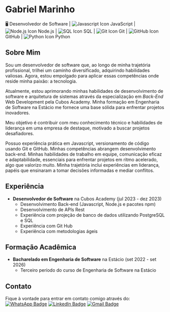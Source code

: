 # Gabriel Marinho

<!-- 
<table>
  <tr>
    <td>
      <img align="center" src="https://github-readme-stats.vercel.app/api?username=GabrielFMarinho&show_icons=true&bg_color=00000000" />
    </td>
    <td>
      <img align="center" src="https://github-readme-stats.vercel.app/api/top-langs/?username=GabrielFMarinho&layout=compact&bg_color=00000000" />
    </td>
  </tr>
</table>
-->


🖥️ Desenvolvedor de Software | ![Javascript Icon](https://img.icons8.com/color/16/000000/javascript--v1.png) JavaScript | ![Node.js Icon](https://img.icons8.com/color/16/000000/nodejs.png) Node.js | ![SQL Icon](https://img.icons8.com/color/16/000000/sql.png) SQL | ![Git Icon](https://img.icons8.com/color/16/000000/git.png) Git | ![GitHub Icon](https://img.icons8.com/color/16/000000/github.png) GitHub | ![Python Icon](https://img.icons8.com/color/16/000000/python.png) Python



## Sobre Mim
Sou um desenvolvedor de software que, ao longo de minha trajetória profissional, trilhei um caminho diversificado, adquirindo habilidades valiosas. Agora, estou empolgado para aplicar essas competências onde reside minha paixão: a tecnologia.

Atualmente, estou aprimorando minhas habilidades de desenvolvimento de software e arquitetura de sistemas através da especialização em *Back-End* Web Development pela Cubos Academy. Minha formação em Engenharia de Software na Estácio me fornece uma base sólida para enfrentar projetos inovadores.

Meu objetivo é contribuir com meu conhecimento técnico e habilidades de liderança em uma empresa de destaque, motivado a buscar projetos desafiadores.

Possuo experiência prática em Javascript, versionamento de código usando Git e GitHub. Minhas competências abrangem desenvolvimento back-end. Minhas habilidades de trabalho em equipe, comunicação eficaz e adaptabilidade, essenciais para enfrentar projetos em ritmo acelerado, algo que valorizo muito. Minha trajetória inclui experiências em liderança, papéis que ensinaram a tomar decisões informadas e mediar conflitos.

## Experiência
- **Desenvolvedor de Software** na Cubos Academy (jul 2023 - dez 2023)
  - Desenvolvimento Back-end (Javascript, Node.js e pacotes npm)
  - Desenvolvimento de APIs Rest
  - Experiência com projeção de banco de dados utilizando PostgreSQL e SQL
  - Experiência com Git Hub
  - Experiência com metodologias ágeis


## Formação Acadêmica
- **Bacharelado em Engenharia de Software** na Estácio (set 2022 - set 2026)
  - Terceiro período do curso de Engenharia de Software na Estácio

## Contato
Fique à vontade para entrar em contato comigo através do:
[![WhatsApp Badge](https://img.shields.io/badge/WhatsApp-25D366?style=for-the-badge&logo=whatsapp&logoColor=white)](https://wa.me/5532984681942)
[![LinkedIn Badge](https://img.shields.io/badge/LinkedIn-0077B5?style=for-the-badge&logo=linkedin&logoColor=white)](https://www.linkedin.com/in/gabriel-marinho95/)
[![Gmail Badge](https://img.shields.io/badge/Gmail-D14836?style=for-the-badge&logo=gmail&logoColor=white)](mailto:gabriel18marinho@gmail.com)
